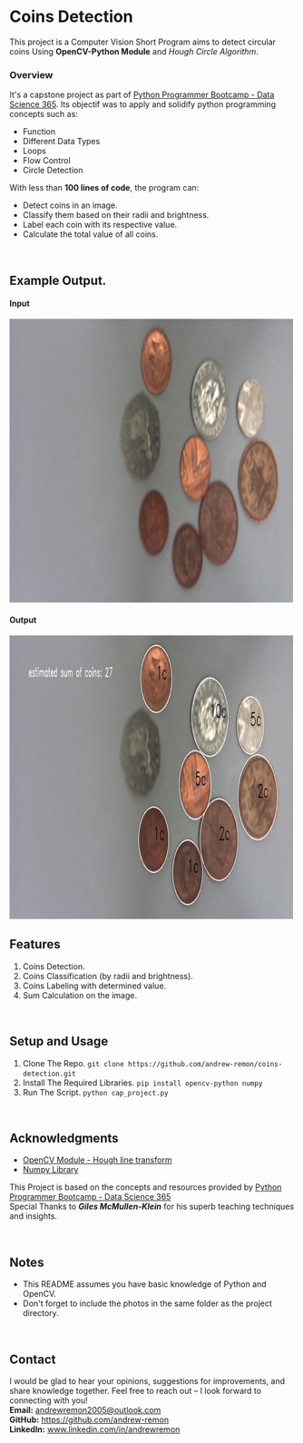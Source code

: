# Coins Detection
This project is a Computer Vision Short Program aims to detect circular coins Using **OpenCV-Python Module** and *Hough Circle Algorithm*.

### Overview
It's a capstone project as part of [Python Programmer Bootcamp - Data Science 365](https://learn.365datascience.com/courses/python-programmer-bootcamp). Its objectif was to apply and solidify python programming concepts such as:
- Function
- Different Data Types
- Loops
- Flow Control
- Circle Detection

With less than **100 lines of code**, the program can:
- Detect coins in an image.
- Classify them based on their radii and brightness.
- Label each coin with its respective value.
- Calculate the total value of all coins.

<br>

## Example Output.

#### Input
<img src="Images/1-Original.png" alt="Original Image" width="500" height="500">

#### Output
<img src="Images/4-Final-output-with-coins-sum.png" alt="Final Image" width="500" height="500">


<br>

## Features
1. Coins Detection.
2. Coins Classification (by radii and brightness).
3. Coins Labeling with determined value.
4. Sum Calculation on the image.

<br>

## Setup and Usage
1. Clone The Repo.
`git clone https://github.com/andrew-remon/coins-detection.git`
3. Install The Required Libraries.
`pip install opencv-python numpy`
4. Run The Script.
`python cap_project.py`

<br>

## Acknowledgments
- [OpenCV Module - Hough line transform](https://docs.opencv.org/4.x/d6/d10/tutorial_py_houghlines.html)
- [Numpy Library](https://numpy.org)

This Project is based on the concepts and resources provided by [Python Programmer Bootcamp - Data Science 365](https://learn.365datascience.com/courses/python-programmer-bootcamp)
<br>
Special Thanks to **_Giles McMullen-Klein_** for his superb teaching techniques and insights.

<br>

## Notes
- This README assumes you have basic knowledge of Python and OpenCV.
- Don't forget to include the photos in the same folder as the project directory.

<br>

## Contact
I would be glad to hear your opinions, suggestions for improvements, and share knowledge together. Feel free to reach out – I look forward to connecting with you!
<br>
**Email:** andrewremon2005@outlook.com
<br>
**GitHub:** https://github.com/andrew-remon
<br>
**LinkedIn:** www.linkedin.com/in/andrewremon
